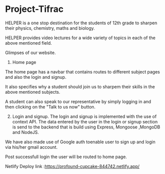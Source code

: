 # Project-Tifrac
HELPER is a one stop destination for the students of 12th grade to sharpen their physics, chemistry, maths and biology. 

HELPER provides video lectures for a wide variety of topics in each of the above mentioned field. 

Glimpses of our website.
1) Home page

The home page has a navbar that contains routes to different subject pages and also the login and signup.

It also specifies why a student should join us to sharpem their skills in the above mentioned subjects.

A student can also speak to our representative by simply logging in and then clicking on the "Talk to us now" button.

2) Login and signup.
 The login and signup is implemented with the use of context API. The data entered by the user in the login or signup section is send to the backend that is build using Express, Mongoose ,MongoDB and NodeJS. 
 
 We have also made use of Google auth toenable user to sign up and login via his/her gmail account.
 
 Post successfull login the user will be routed to home page.



Netlify Deploy link :https://profound-cupcake-844742.netlify.app/
